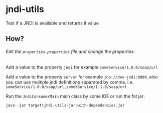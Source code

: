 jndi-utils
==========

Test if a JNDI is available and returns it value

## How?
###### Edit the `properties.properties` file and change the properties:

Add a value to the property `jndi` for example `someService/1.0.0/soap/url`

Add a value to the property `server` for example `jnp://dev-jndi:8080`, also you can use multiple jndi definitions separated by comma. i.e. `someService/1.0.0/soap/url,someXService/1.1.0/soap/url`

Run the `JndiConsumerMain` main class by some IDE or run the fat jar:
	
	java -jar target\jndi-utils-jar-with-dependencies.jar
